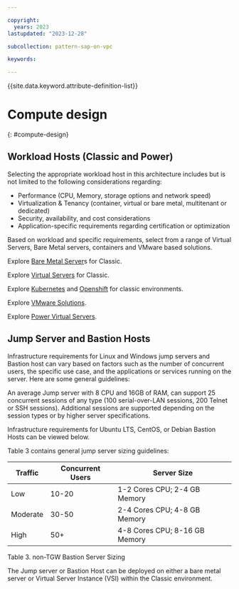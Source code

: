 ```yaml
---

copyright:
  years: 2023
lastupdated: "2023-12-28"

subcollection: pattern-sap-on-vpc

keywords:

---
```


{{site.data.keyword.attribute-definition-list}}

# Compute design <!-- H1 -->
{: #compute-design}

## Workload Hosts (Classic and Power)

Selecting the appropriate workload host in this architecture includes but is not limited to the following considerations regarding:

-   Performance (CPU, Memory, storage options and network speed)
-   Virtualization & Tenancy (container, virtual or bare metal, multitenant or dedicated)
-   Security, availability, and cost considerations
-   Application-specific requirements regarding certification or optimization

Based on workload and specific requirements, select from a range of Virtual Servers, Bare Metal servers, containers and VMware based solutions.

Explore [Bare Metal Server](https://cloud.ibm.com/docs/bare-metal?topic=bare-metal-about-bm)s for Classic.

Explore [Virtual Servers](https://cloud.ibm.com/docs/virtual-servers?topic=virtual-servers-about-virtual-servers) for Classic.

Explore [Kubernetes](https://cloud.ibm.com/docs/containers?topic=containers-cluster-create-classic&interface=ui) and [Openshift](https://cloud.ibm.com/docs/openshift?topic=openshift-getting-started) for classic environments.

Explore [VMware Solutions](https://cloud.ibm.com/docs/vmwaresolutions?topic=vmwaresolutions-getting-started).

Explore [Power Virtual Servers](https://cloud.ibm.com/docs/power-iaas?topic=power-iaas-getting-started).

## Jump Server and Bastion Hosts

Infrastructure requirements for Linux and Windows jump servers and Bastion host can vary based on factors such as the number of concurrent users, the specific use case, and the applications or services running on the server. Here are some general guidelines:

An average Jump server with 8 CPU and 16GB of RAM, can support 25 concurrent sessions of any type (100 serial-over-LAN sessions, 200 Telnet or SSH sessions). Additional sessions are supported depending on the session types or by higher server specifications.

Infrastructure requirements for Ubuntu LTS, CentOS, or Debian Bastion Hosts can be viewed below.

Table 3 contains general jump server sizing guidelines:

| **Traffic** | **Concurrent Users** | **Server Size**               |
|-------------|----------------------|-------------------------------|
| Low         | 10-20                | 1-2 Cores CPU; 2-4 GB Memory  |
| Moderate    | 30-50                | 2-4 Cores CPU; 4-8 GB Memory  |
| High        | 50+                  | 4-8 Cores CPU; 8-16 GB Memory |

Table 3. non-TGW Bastion Server Sizing

The Jump server or Bastion Host can be deployed on either a bare metal server or Virtual Server Instance (VSI) within the Classic environment.
